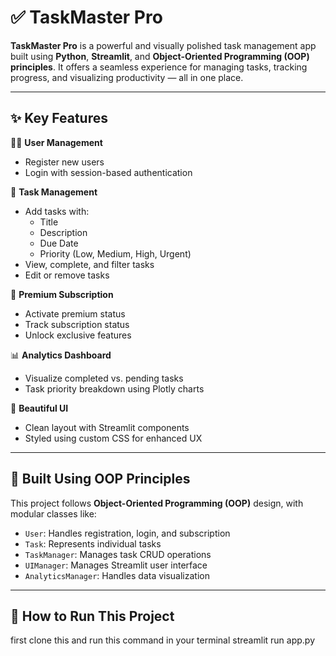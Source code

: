 # ✅ TaskMaster Pro

**TaskMaster Pro** is a powerful and visually polished task management app built using **Python**, **Streamlit**, and **Object-Oriented Programming (OOP) principles**. It offers a seamless experience for managing tasks, tracking progress, and visualizing productivity — all in one place.

---

## ✨ Key Features

🧑‍💼 **User Management**
- Register new users
- Login with session-based authentication

📝 **Task Management**
- Add tasks with:
  - Title
  - Description
  - Due Date
  - Priority (Low, Medium, High, Urgent)
- View, complete, and filter tasks
- Edit or remove tasks

🌟 **Premium Subscription**
- Activate premium status
- Track subscription status
- Unlock exclusive features

📊 **Analytics Dashboard**
- Visualize completed vs. pending tasks
- Task priority breakdown using Plotly charts

🎨 **Beautiful UI**
- Clean layout with Streamlit components
- Styled using custom CSS for enhanced UX

---

## 🧠 Built Using OOP Principles

This project follows **Object-Oriented Programming (OOP)** design, with modular classes like:
- `User`: Handles registration, login, and subscription
- `Task`: Represents individual tasks
- `TaskManager`: Manages task CRUD operations
- `UIManager`: Manages Streamlit user interface
- `AnalyticsManager`: Handles data visualization

---

## 🔧 How to Run This Project
first clone  this and run this command in your terminal
streamlit run app.py

